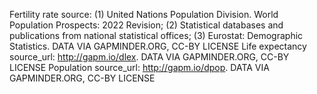Fertility rate source: (1) United Nations Population Division. World Population Prospects: 2022 Revision; (2) Statistical databases and publications from national statistical offices; (3) Eurostat: Demographic Statistics. DATA VIA GAPMINDER.ORG, CC-BY LICENSE
Life expectancy source_url: http://gapm.io/dlex. DATA VIA GAPMINDER.ORG, CC-BY LICENSE
Population source_url: http://gapm.io/dpop. DATA VIA GAPMINDER.ORG, CC-BY LICENSE